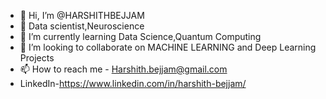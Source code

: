 - 👋 Hi, I’m @HARSHITHBEJJAM
- 👀  Data scientist,Neuroscience
- 🌱 I’m currently learning Data Science,Quantum Computing
- 💞️ I’m looking to collaborate on MACHINE LEARNING and Deep Learning Projects
- 📫 How to reach me - Harshith.bejjam@gmail.com
- LinkedIn-https://www.linkedin.com/in/harshith-bejjam/

<!---
HARSHITHBEJJAM/HARSHITHBEJJAM is a ✨ special ✨ repository because its `README.md` (this file) appears on your GitHub profile.

--->
